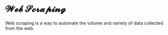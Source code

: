 # 𝓦𝓮𝓫 𝓢𝓬𝓻𝓪𝓹𝓲𝓷𝓰
Web scraping is a way to automate the volume and variety of data collected from the web.

